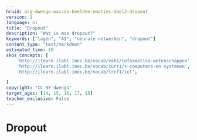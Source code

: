 ```yaml
---
hruid: org-dwengo-waisda-beelden-emoties-deel2-dropout
version: 1
language: nl
title: "Dropout"
description: "Wat is max dropout?"
keywords: ["lagen", "AI", "neurale netwerken", "dropout"]
content_type: "text/markdown"
estimated_time: 10
skos_concepts: [
    'http://ilearn.ilabt.imec.be/vocab/vak1/informatica-wetenschappen', 
    'http://ilearn.ilabt.imec.be/vocab/curr1/s-computers-en-systemen',
    'http://ilearn.ilabt.imec.be/vocab/tref1/ict',

]
copyright: "CC BY dwengo"
target_ages: [14, 15, 16, 17, 18]
teacher_exclusive: False
---
```


# Dropout
